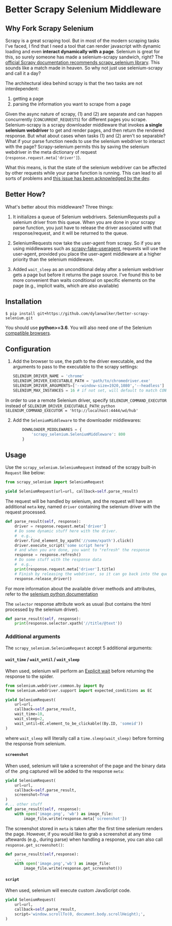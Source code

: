 # Better Scrapy Selenium Middleware

## Why Fork Scrapy Selenium
Scrapy is a great scraping tool. But in most of the modern scraping tasks I've faced, I find that I need a tool that can
render javascript with dynamic loading and even **interact dynamically with a page**.
Selenium is great for this, so surely someone has made a selenium-scrapy sandwich, right?  The [official Scrapy documentation recommends scrapy_selenium library](https://docs.scrapy.org/en/latest/topics/dynamic-content.html#using-a-headless-browser). 
This sounds like a match made in heaven. So why not just use selenium-scrapy and call it a day?

The architectural idea behind scrapy is that the two tasks are not interdependent:
1) getting a page
2) parsing the information you want to scrape from a page

Given the async nature of scrapy, (1) and (2) are separate and can happen concurrently (`CONCURRENT_REQUESTS`) for different pages you scrape.
Selenium-scrapy is a scrapy downloader middleware that invokes **a single selenium webdriver** to get and render pages,
and then return the rendered response. But what about cases when tasks (1) and (2) aren't so separable? What if your parse function
needs to use the selenium webdriver to interact with the page? Scrapy-selenium permits this by saving the selenium webdriver in the meta
dictionary of request (`response.request.meta['driver']`). 

What this means, is that the state of the selenium webdriver can be affected by other requests while your parse function is running.
This can lead to all sorts of problems and [this issue has been acknowledged by the dev](https://github.com/clemfromspace/scrapy-selenium/issues/22).

## Better How?

What's better about this middleware?  Three things:

1) It initializes a queue of Selenium webdrivers. SeleniumRequests pull a selenium driver from this queue. When you are done in your scrapy parse function,
you just have to release the driver associated with that response/request, and it will be returned to the queue.
   
2) SeleniumRequests now take the user-agent from scrapy. So if you are using middlewares such as [scrapy-fake-useragent](https://github.com/alecxe/scrapy-fake-useragent), requests
will use the user-agent, provided you place the user-agent middleware at a higher priority than the selenium middleware.

3) Added `wait_sleep` as an unconditional delay after a selenium webdriver gets a page but before it returns the page source.
   I've found this to be more convenient than waits conditional on specific elements on the page (e.g., implicit waits, which are also available) 
   


## Installation
```
$ pip install git+https://github.com/dylanwalker/better-scrapy-selenium.git
```
You should use **python>=3.6**. 
You will also need one of the Selenium [compatible browsers](http://www.seleniumhq.org/about/platforms.jsp).

## Configuration
1. Add the browser to use, the path to the driver executable, and the arguments to pass to the executable to the scrapy settings:
    ```python
    SELENIUM_DRIVER_NAME = 'chrome'
    SELENIUM_DRIVER_EXECUTABLE_PATH = 'path/to/chromedriver.exe'
    SELENIUM_DRIVER_ARGUMENTS=['--window-size=1920,1080','--headless']  
    SELENIUM_MAX_INSTANCES = 16 # if not set, will default to match CONCURRENT_REQUESTS 
    ```

In order to use a remote Selenium driver, specify `SELENIUM_COMMAND_EXECUTOR` instead of `SELENIUM_DRIVER_EXECUTABLE_PATH`:
    ```python
    SELENIUM_COMMAND_EXECUTOR = 'http://localhost:4444/wd/hub'
    ```

2. Add the `SeleniumMiddleware` to the downloader middlewares:
   
    ```python
        DOWNLOADER_MIDDLEWARES = {
            'scrapy_selenium.SeleniumMiddleware': 800
        }
    ```

## Usage
Use the `scrapy_selenium.SeleniumRequest` instead of the scrapy built-in `Request` like below:
```python
from scrapy_selenium import SeleniumRequest

yield SeleniumRequest(url=url, callback=self.parse_result)
```
The request will be handled by selenium, and the request will have an additional `meta` key, named `driver` containing the selenium driver with the request processed.
```python
def parse_result(self, response):
    driver = response.request.meta['driver']
    # Do some dynamic stuff here with the driver. 
    #  e.g.,
    driver.find_element_by_xpath('//some/xpath').click()
    driver.execute_script('some script here')
    # and when you are done, you want to "refresh" the response
    response = response.refresh()
    # Do some stuff with the response data
    #  e.g.,
    print(response.request.meta['driver'].title)
    # Finish by releasing the webdriver, so it can go back into the queue and be used by other requests
    response.release_driver()
```
For more information about the available driver methods and attributes, refer to the [selenium python documentation](http://selenium-python.readthedocs.io/api.html#module-selenium.webdriver.remote.webdriver)

The `selector` response attribute work as usual (but contains the html processed by the selenium driver).
```python
def parse_result(self, response):
    print(response.selector.xpath('//title/@text'))
```

### Additional arguments
The `scrapy_selenium.SeleniumRequest` accept 5 additional arguments:

#### `wait_time` / `wait_until` / `wait_sleep`

When used, selenium will perform an [Explicit wait](http://selenium-python.readthedocs.io/waits.html#explicit-waits) before returning the response to the spider.
```python
from selenium.webdriver.common.by import By
from selenium.webdriver.support import expected_conditions as EC

yield SeleniumRequest(
    url=url,
    callback=self.parse_result,
    wait_time=10,
    wait_sleep=2,
    wait_until=EC.element_to_be_clickable((By.ID, 'someid'))
)
```

where `wait_sleep` will literally call a `time.sleep(wait_sleep)` before forming the response from selenium.


#### `screenshot`
When used, selenium will take a screenshot of the page and the binary data of the .png captured will be added to the response `meta`:
```python
yield SeleniumRequest(
    url=url,
    callback=self.parse_result,
    screenshot=True
)
#... other stuff
def parse_result(self, response):
    with open('image.png', 'wb') as image_file:
        image_file.write(response.meta['screenshot'])
```

The screenshot stored in `meta` is taken after the first time selenium renders the page. However, if you would like to 
grab a screenshot at any time aftewards (e.g., during parse) when handling a response, you can also call `response.get_screenshot()`:
```python
def parse_result(self,response):
    ...
    with open('image.png','wb') as image_file:
        image_file.write(response.get_screenshot())

```

#### `script`
When used, selenium will execute custom JavaScript code.
```python
yield SeleniumRequest(
    url=url,
    callback=self.parse_result,
    script='window.scrollTo(0, document.body.scrollHeight);',
)
```
